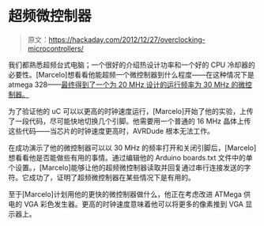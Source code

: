 # 超频微控制器

> 原文：<https://hackaday.com/2012/12/27/overclocking-microcontrollers/>

我们都熟悉超频台式电脑；一个很好的介绍热设计功率和一个好的 CPU 冷却器的必要性。[Marcelo]想看看他能超频一个微控制器到什么程度——在这种情况下是 atmega 328——[最终得到了一个为 20 MHz 设计的运行频率为 30 MHz 的微控制器。](http://garagelab.com/profiles/blogs/atmega328-overclock-30mhz)

为了验证他的 uC 可以以更高的时钟速度运行，[Marcelo]开始了他的实验，上传了一段代码，尽可能快地切换几个引脚。他需要用一个普通的 16 MHz 晶体上传这些代码——当芯片的时钟速度更高时，AVRDude 根本无法工作。

在成功演示了他的微控制器可以以 30 MHz 的频率打开和关闭引脚后，[Marcelo]想看看他是否能做些有用的事情。通过编辑他的 Arduino boards.txt 文件中的单个设置。，[Marcelo]能够让他的超频微控制器读取并回复通过串行连接发送的字符。它成功了，证明了超频微控制器在某些情况下是有用的。

至于[Marcelo]计划用他的更快的微控制器做什么，他正在考虑改进 ATMega 供电的 VGA 彩色发生器。更高的时钟速度意味着他可以将更多的像素推到 VGA 显示器上。